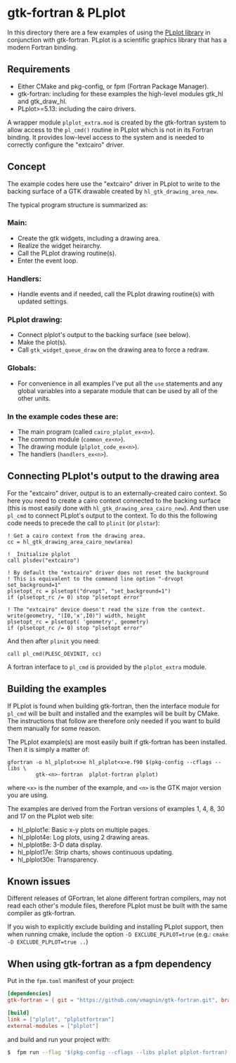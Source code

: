 # gtk-fortran & PLplot

In this directory there are a few examples of using the [PLplot library](http://plplot.sourceforge.net/) in conjunction with gtk-fortran. PLplot is a scientific graphics library that has a modern Fortran binding.

## Requirements

- Either CMake and pkg-config, or fpm (Fortran Package Manager).
- gtk-fortran: including for these examples the high-level modules gtk\_hl and gtk\_draw\_hl.
- PLplot>=5.13: including the cairo drivers.

A wrapper module `plplot_extra.mod` is created by the gtk-fortran system to allow access to the `pl_cmd()` routine in PLplot which is not in its Fortran binding. It provides low-level access to the system and is needed to correctly configure the "extcairo" driver.

## Concept

The example codes here use the "extcairo" driver in PLplot to write to the backing surface of a GTK drawable created by `hl_gtk_drawing_area_new`.

The typical program structure is summarized as:

### Main:

- Create the gtk widgets, including a drawing area.
- Realize the widget heirarchy.
- Call the PLplot drawing routine(s).
- Enter the event loop.

### Handlers:

- Handle events and if needed, call the PLplot drawing routine(s) with updated settings.

### PLplot drawing:

- Connect plplot's output to the backing surface (see below).
- Make the plot(s).
- Call `gtk_widget_queue_draw` on the drawing area to force a redraw.

### Globals:

- For convenience in all examples I've put all the `use` statements and any global variables into a separate module that can be used by all of the other units.

###  In the example codes these are:

* The main program (called `cairo_plplot_ex<n>`).
* The common module (`common_ex<n>`).
* The drawing module (`plplot_code_ex<n>`).
* The handlers (`handlers_ex<n>`).


## Connecting PLplot's output to the drawing area

For the "extcairo" driver, output is to an externally-created cairo context. So here you need to create a cairo context connected to the backing surface (this is most easily done with
`hl_gtk_drawing_area_cairo_new`). And then use `pl_cmd` to connect PLplot's output to the context.  To do this the following code needs to precede the call to `plinit` (or `plstar`):

    ! Get a cairo context from the drawing area.
    cc = hl_gtk_drawing_area_cairo_new(area)

    !  Initialize plplot
    call plsdev("extcairo")

    ! By default the "extcairo" driver does not reset the background
    ! This is equivalent to the command line option "-drvopt set_background=1"
    plsetopt_rc = plsetopt("drvopt", "set_background=1")
    if (plsetopt_rc /= 0) stop "plsetopt error"

    ! The "extcairo" device doesn't read the size from the context.
    write(geometry, "(I0,'x',I0)") width, height
    plsetopt_rc = plsetopt( 'geometry', geometry)
    if (plsetopt_rc /= 0) stop "plsetopt error"

And then after `plinit` you need:

    call pl_cmd(PLESC_DEVINIT, cc)

A fortran interface to `pl_cmd` is provided by the `plplot_extra` module.


## Building the examples

If PLplot is found when building gtk-fortran, then the interface module for `pl_cmd` will be built and installed and the examples will be built by CMake. The instructions that follow are therefore only needed if you want to build them manually for some reason.

The PLplot example(s) are most easily built if gtk-fortran has been installed. Then it is simply a matter of:

    gfortran -o hl_plplot<x>e hl_plplot<x>e.f90 $(pkg-config --cflags --libs \
             gtk-<n>-fortran  plplot-fortran plplot)

where `<x>` is the number of the example, and `<n>` is the GTK major version you are using.

The examples are derived from the Fortran versions of examples 1, 4, 8, 30 and 17 on the PLplot web site:

- hl_plplot1e: Basic x-y plots on multiple pages.
- hl_plplot4e: Log plots, using 2 drawing areas.
- hl_plplot8e: 3-D data display.
- hl_plplot17e: Strip charts, shows continuous updating.
- hl_plplot30e: Transparency.

## Known issues

Different releases of GFortran, let alone different fortran compilers, may not read each other's module files, therefore PLplot must be built with the same compiler as gtk-fortran.

If you wish to explicitly exclude building and installing PLplot support, then when running cmake, include the option `-D
EXCLUDE_PLPLOT=true` (e.g.: `cmake -D EXCLUDE_PLPLOT=true ..`)

## When using gtk-fortran as a fpm dependency

Put in the `fpm.toml` manifest of your project:

```toml
[dependencies]
gtk-fortran = { git = "https://github.com/vmagnin/gtk-fortran.git", branch = "gtk4" }

[build]
link = ["plplot", "plplotfortran"]
external-modules = ["plplot"]
```

and build and run your project with:

```bash
$  fpm run --flag '$(pkg-config --cflags --libs plplot plplot-fortran)'
```
